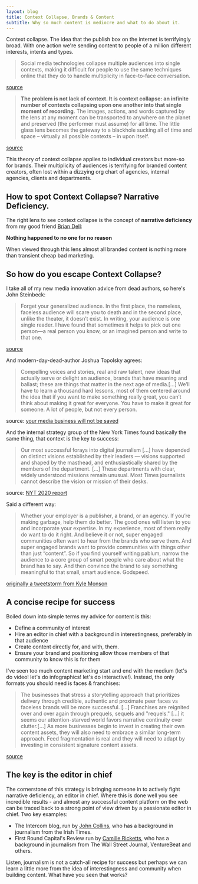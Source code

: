 ```yaml
---
layout: blog
title: Context Collapse, Brands & Content 
subtitle: Why so much content is mediocre and what to do about it.
---
```


Context collapse. The idea that the publish box on the internet is terrifyingly broad. With one action we're sending content to people of a million different interests, intents and types.

>Social media technologies collapse multiple audiences into single contexts, making it difficult for people to use the same techniques online that they do to handle multiplicity in face-to-face conversation.

[source](http://journals.sagepub.com/doi/pdf/10.1177/1461444810365313)

>**The problem is not lack of context. It is context collapse: an infinite number of contexts collapsing upon one another into that single moment of recording**. The images, actions, and words captured by the lens at any moment can be transported to anywhere on the planet and preserved (the performer must assume) for all time. The little glass lens becomes the gateway to a blackhole sucking all of time and space – virtually all possible contexts – in upon itself.

[source](http://mediatedcultures.net/youtube/context-collapse/)

This theory of context collapse applies to individual creators but more-so for brands. Their multiplicity of audiences is terrifying for branded content creators, often lost within a dizzying org chart of agencies, internal agencies, clients and departments.

## How to spot Context Collapse? Narrative Deficiency.

The right lens to see context collapse is the concept of **narrative deficiency** from my good friend [Brian Dell](http://blog.briandell.info/):

**Nothing happened to no one for no reason**

When viewed through this lens almost all branded content is nothing more than transient cheap bad marketing.

## So how do you escape Context Collapse?

I take all of my new media innovation advice from dead authors, so here's John Steinbeck:

>Forget your generalized audience. In the first place, the nameless, faceless audience will scare you to death and in the second place, unlike the theater, it doesn’t exist. In writing, your audience is one single reader. I have found that sometimes it helps to pick out one person—a real person you know, or an imagined person and write to that one.

[source](https://www.theparisreview.org/interviews/4156/john-steinbeck-the-art-of-fiction-no-45-continued-john-steinbeck)

And modern-day-dead-author Joshua Topolsky agrees:

>Compelling voices and stories, real and raw talent, new ideas that actually serve or delight an audience, brands that have meaning and ballast; these are things that matter in the next age of media.[...]
>We’ll have to learn a thousand hard lessons, most of them centered around the idea that if you want to make something really great, you can’t think about making it great for everyone. You have to make it great for someone. A lot of people, but not every person.

source: [your media business will not be saved](https://medium.com/@joshuatopolsky/your-media-business-will-not-be-saved-1b0716b5010c)

And the internal strategy group of the New York Times found basically the same thing, that context is the key to success:

>Our most successful forays into digital journalism [...] have depended on distinct visions established by their leaders — visions supported and shaped by the masthead, and enthusiastically shared by the members of the department. [...] These departments with clear, widely understood missions remain unusual. Most Times journalists cannot describe the vision or mission of their desks.

source: [NYT 2020 report](https://www.nytimes.com/projects/2020-report/)

Said a different way:

>Whether your employer is a publisher, a brand, or an agency. If you’re making garbage, help them do better. The good ones will listen to you and incorporate your expertise. In my experience, most of them really do want to do it right.
>And believe it or not, super engaged communities often want to hear from the brands who serve them. And super engaged brands want to provide communities with things other than just “content”.
>So if you find yourself writing pablum, narrow the audience to a core group of smart people who care about what the brand has to say. And then convince the brand to say something meaningful to that small, smart audience. Godspeed.

[originally a tweetstorm from Kyle Monson](https://twitter.com/kmonson/status/710129384494071808)

## A concise recipe for success

Boiled down into simple terms my advice for content is this:

 - Define a community of interest
 - Hire an editor in chief with a background in interestingness, preferably in that audience
 - Create content directly for, and with, them.
 - Ensure your brand and positioning allow those members of that community to know this is for them

I've seen too much content marketing start and end with the medium (let's do video! let's do infographics! let's do interactive!). Instead, the only formats you should need is faces & franchises:

>The businesses that stress a storytelling approach that prioritizes delivery through credible, authentic and proximate peer faces vs faceless brands will be more successful. [...]
>Franchises are reignited over and over again through prequels, sequels and "requels." [...] it seems our attention-starved world favors narrative continuity over clutter.[...] As more businesses begin to invest in creating their own content assets, they will also need to embrace a similar long-term approach. Feed fragmentation is real and they will need to adapt by investing in consistent signature content assets.

[source](http://adage.com/article/steve-rubel/brands-invest-faces-franchises-platform-age/307272/)

## The key is the editor in chief

The cornerstone of this strategy is bringing someone in to actively fight narrative deficiency, an editor in chief. Where this is done well you see incredible results - and almost any successful content platform on the web can be traced back to a strong point of view driven by a passionate editor in chief. Two key examples:

- The Intercom blog, run by [John Collins](https://www.linkedin.com/in/johncollinsireland/), who has a background in journalism from the Irish Times.
- First Round Capital's Review run by [Camille Ricketts](https://www.linkedin.com/in/camillericketts/), who has a background in journalism from The Wall Street Journal, VentureBeat and others.

Listen, journalism is not a catch-all recipe for success but perhaps we can learn a little more from the idea of interestingness and community when building content. What have you seen that works?




